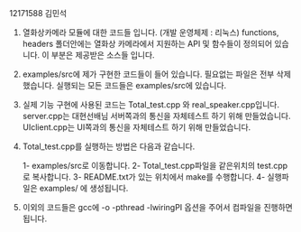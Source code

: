 12171588 김민석

1. 열화상카메라 모듈에 대한 코드들 입니다. (개발 운영체제 : 리눅스)
   functions, headers 폴더안에는 열화상 카메라에서 지원하는 API 및 함수들이 정의되어 있습니다.
   이 부분은 제공받은 소스들 입니다.


2. examples/src에 제가 구현한 코드들이 들어 있습니다. 필요없는 파일은 전부 삭제했습니다.
   실행되는 모든 코드들은 examples/src에 있습니다.


3. 실제 기능 구현에 사용된 코드는 Total_test.cpp 와 real_speaker.cpp입니다.
   server.cpp는 대현선배님 서버쪽과의 통신을 자체테스트 하기 위해 만들었습니다.
   UIclient.cpp는 UI쪽과의 통신을 자체테스트 하기 위해 만들었습니다.


4. Total_test.cpp를 실행하는 방법은 다음과 같습니다.

   1- examples/src로 이동합니다.
   2- Total_test.cpp파일을 같은위치의 test.cpp로 복사합니다.
   3- README.txt가 있는 위치에서 make를 수행합니다.
   4- 실행파일은 examples/ 에 생성됩니다.


5. 이외의 코드들은 gcc에 -o -pthread -lwiringPI 옵션을 주어서 컴파일을 진행하면 됩니다.
